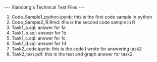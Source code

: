 --- Xiaocong's Technical Test Files ---
1. Code_Sample1_python.ipynb: this is the first code sample in python
2. Code_Sample2_R.Rmd: this is the second code sample in R
3. Task1_a.sql: answer for 1a
4. Task1_b.sql: answer for 1b
5. Task1_c.sql: answer for 1c
6. Task1_d.sql: answer for 1d
7. Task2_code.ipynb: this is the code I wrote for answering task2
8. Task2_text.pdf: this is the text and graph answer for task2. 
